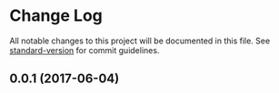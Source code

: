 # Change Log

All notable changes to this project will be documented in this file.
See [standard-version](https://github.com/conventional-changelog/standard-version) for commit guidelines.

<a name="0.0.1"></a>
## 0.0.1 (2017-06-04)
